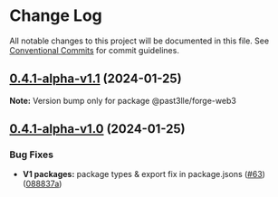 # Change Log

All notable changes to this project will be documented in this file.
See [Conventional Commits](https://conventionalcommits.org) for commit guidelines.

## [0.4.1-alpha-v1.1](https://github.com/PAST3LLE/monorepo/compare/@past3lle/forge-web3@0.4.1-alpha-v1.0...@past3lle/forge-web3@0.4.1-alpha-v1.1) (2024-01-25)

**Note:** Version bump only for package @past3lle/forge-web3





## [0.4.1-alpha-v1.0](https://github.com/PAST3LLE/monorepo/compare/@past3lle/forge-web3@0.4.0...@past3lle/forge-web3@0.4.1-alpha-v1.0) (2024-01-25)


### Bug Fixes

* **V1 packages:**  package types & export fix in package.jsons ([#63](https://github.com/PAST3LLE/monorepo/issues/63)) ([088837a](https://github.com/PAST3LLE/monorepo/commit/088837aab3b1b1de1bab441be90880199b7af62b))
